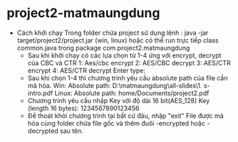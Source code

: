 # project2-matmaungdung
- Cách khởi chạy
  Trong folder chứa project sử dụng lệnh :
    java -jar target/project2/project.jar (win, linux)
   hoặc có thể run trực tiếp class common.java trong package com.project2.matmaungdung
  - Sau khi khởi chạy có các lựa chọn từ 1-4 ứng với encrypt, decrypt của CBC và CTR
      1: Aes/cbc encrypt
      2: AES/CBC decrypt
      3: AES/CTR encrypt
      4: AES/CTR decrypt
      Enter type:
   - Sau khi chọn 1-4 thì chương trình yêu cầu absolute path của file cần mã hóa.
    Win:
      Absolute path:
      D:\matmaungdung\all-slides\1. s-intro.pdf
    Linux:
      Absolute path:
      home/Documents/project2.pdf
    - Chương trình yêu cầu nhập Key với độ dài 16 bit(AES_128)
        Key (length 16 bytes):
        1234567890123456
    - Để thoát khỏi chương trình tại bất cứ đâu, nhập "exit"
    File được mã hóa cùng folder chứa file gốc và thêm đuôi -encrypted hoặc -decrypted sau tên.
  
 

